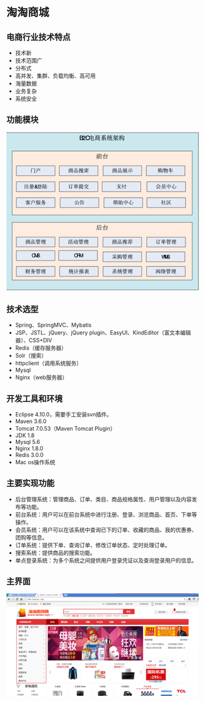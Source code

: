 # 淘淘商城
## 电商行业技术特点
* 技术新
* 技术范围广
* 分布式
* 高并发、集群、负载均衡、高可用
* 海量数据
* 业务复杂
* 系统安全

## 功能模块
![](https://github.com/zayvion/b2c-taotao/raw/master/imgs/QQ20190427-214239.png)
## 技术选型
* Spring、SpringMVC、Mybatis
* JSP、JSTL、jQuery、jQuery plugin、EasyUI、KindEditor（富文本编辑器）、CSS+DIV
* Redis（缓存服务器）
* Solr（搜索）
* httpclient（调用系统服务）
* Mysql
* Nginx（web服务器）

## 开发工具和环境
* Eclipse 4.10.0，需要手工安装svn插件。
* Maven 3.6.0
* Tomcat 7.0.53（Maven Tomcat Plugin）
* JDK 1.8
* Mysql 5.6
* Nginx 1.8.0
* Redis 3.0.0
* Mac os操作系统

## 主要实现功能
* 后台管理系统：管理商品、订单、类目、商品规格属性、用户管理以及内容发布等功能。
* 前台系统：用户可以在前台系统中进行注册、登录、浏览商品、首页、下单等操作。
* 会员系统：用户可以在该系统中查询已下的订单、收藏的商品、我的优惠券、团购等信息。
* 订单系统：提供下单、查询订单、修改订单状态、定时处理订单。
* 搜索系统：提供商品的搜索功能。
* 单点登录系统：为多个系统之间提供用户登录凭证以及查询登录用户的信息。

## 主界面
![](https://github.com/zayvion/b2c-taotao/raw/master/imgs/QQ20190427-222927.png)




